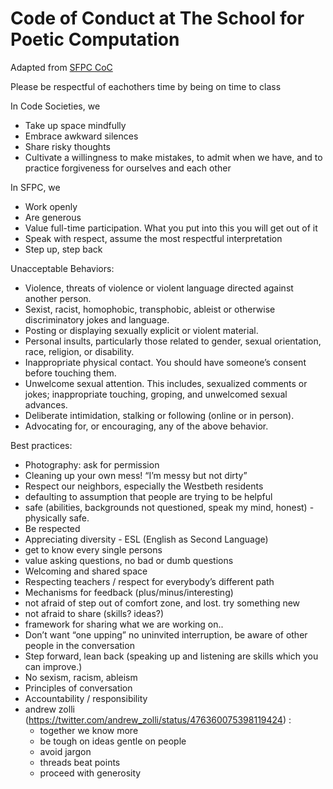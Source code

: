 # Code of Conduct at The School for Poetic Computation 

Adapted from [SFPC CoC](https://github.com/SFPC/codeofconduct/blob/master/README.md)

Please be respectful of eachothers time by being on time to class

In Code Societies, we
- Take up space mindfully
- Embrace awkward silences
- Share risky thoughts
- Cultivate a willingness to make mistakes, to admit when we have, and to practice forgiveness for ourselves and each other 

In SFPC, we 
- Work openly
- Are generous
- Value full-time participation. What you put into this you will get out of it 
- Speak with respect, assume the most respectful interpretation 
- Step up, step back

Unacceptable Behaviors:

- Violence, threats of violence or violent language directed against another person.
- Sexist, racist, homophobic, transphobic, ableist or otherwise discriminatory jokes and language.
- Posting or displaying sexually explicit or violent material.
- Personal insults, particularly those related to gender, sexual orientation, race, religion, or disability.
- Inappropriate physical contact. You should have someone’s consent before touching them.
- Unwelcome sexual attention. This includes, sexualized comments or jokes; inappropriate touching, groping, and unwelcomed sexual advances.
- Deliberate intimidation, stalking or following (online or in person).
- Advocating for, or encouraging, any of the above behavior.

Best practices: 

- Photography: ask for permission 
- Cleaning up your own mess! “I’m messy but not dirty”
- Respect our neighbors, especially the Westbeth residents
- defaulting to assumption that people are trying to be helpful
- safe (abilities, backgrounds not questioned, speak my mind, honest) - physically safe. 
- Be respected 
- Appreciating diversity - ESL (English as Second Language) 
- get to know every single persons
- value asking questions, no bad or dumb questions
- Welcoming and shared space 
- Respecting teachers / respect for everybody’s different path 
- Mechanisms for feedback (plus/minus/interesting) 
- not afraid of step out of comfort zone, and lost. try something new
- not afraid to share (skills? ideas?) 
- framework for sharing what we are working on.. 
- Don’t want “one upping” no uninvited interruption, be aware of other people in the conversation  
- Step forward, lean back (speaking up and listening are skills which you can improve.)
- No sexism, racism, ableism 
- Principles of conversation
- Accountability / responsibility 
- andrew zolli (https://twitter.com/andrew_zolli/status/476360075398119424) : 
    - together we know more
    - be tough on ideas gentle on people
    - avoid jargon
    - threads beat points
    - proceed with generosity

